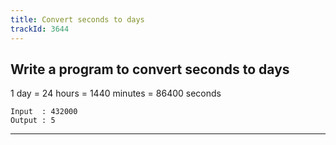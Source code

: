 ```yaml
---
title: Convert seconds to days
trackId: 3644
---
```


## Write a program to convert seconds to days

1 day = 24 hours = 1440 minutes = 86400 seconds

```
Input  : 432000
Output : 5
```

---
